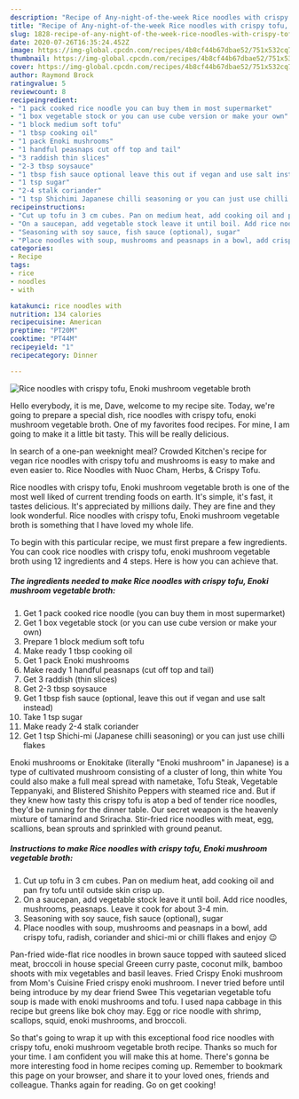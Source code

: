 ```yaml
---
description: "Recipe of Any-night-of-the-week Rice noodles with crispy tofu, Enoki mushroom vegetable broth"
title: "Recipe of Any-night-of-the-week Rice noodles with crispy tofu, Enoki mushroom vegetable broth"
slug: 1828-recipe-of-any-night-of-the-week-rice-noodles-with-crispy-tofu-enoki-mushroom-vegetable-broth
date: 2020-07-26T16:35:24.452Z
image: https://img-global.cpcdn.com/recipes/4b8cf44b67dbae52/751x532cq70/rice-noodles-with-crispy-tofu-enoki-mushroom-vegetable-broth-recipe-main-photo.jpg
thumbnail: https://img-global.cpcdn.com/recipes/4b8cf44b67dbae52/751x532cq70/rice-noodles-with-crispy-tofu-enoki-mushroom-vegetable-broth-recipe-main-photo.jpg
cover: https://img-global.cpcdn.com/recipes/4b8cf44b67dbae52/751x532cq70/rice-noodles-with-crispy-tofu-enoki-mushroom-vegetable-broth-recipe-main-photo.jpg
author: Raymond Brock
ratingvalue: 5
reviewcount: 8
recipeingredient:
- "1 pack cooked rice noodle you can buy them in most supermarket"
- "1 box vegetable stock or you can use cube version or make your own"
- "1 block medium soft tofu"
- "1 tbsp cooking oil"
- "1 pack Enoki mushrooms"
- "1 handful peasnaps cut off top and tail"
- "3 raddish thin slices"
- "2-3 tbsp soysauce"
- "1 tbsp fish sauce optional leave this out if vegan and use salt instead"
- "1 tsp sugar"
- "2-4 stalk coriander"
- "1 tsp Shichimi Japanese chilli seasoning or you can just use chilli flakes"
recipeinstructions:
- "Cut up tofu in 3 cm cubes. Pan on medium heat, add cooking oil and pan fry tofu until outside skin crisp up."
- "On a saucepan, add vegetable stock leave it until boil. Add rice noodles, mushrooms, peasnaps. Leave it cook for about 3-4 min."
- "Seasoning with soy sauce, fish sauce (optional), sugar"
- "Place noodles with soup, mushrooms and peasnaps in a bowl, add crispy tofu, radish, coriander and shici-mi or chilli flakes and enjoy 😉"
categories:
- Recipe
tags:
- rice
- noodles
- with

katakunci: rice noodles with 
nutrition: 134 calories
recipecuisine: American
preptime: "PT20M"
cooktime: "PT44M"
recipeyield: "1"
recipecategory: Dinner

---
```



![Rice noodles with crispy tofu, Enoki mushroom vegetable broth](https://img-global.cpcdn.com/recipes/4b8cf44b67dbae52/751x532cq70/rice-noodles-with-crispy-tofu-enoki-mushroom-vegetable-broth-recipe-main-photo.jpg)

Hello everybody, it is me, Dave, welcome to my recipe site. Today, we're going to prepare a special dish, rice noodles with crispy tofu, enoki mushroom vegetable broth. One of my favorites food recipes. For mine, I am going to make it a little bit tasty. This will be really delicious.

In search of a one-pan weeknight meal? Crowded Kitchen&#39;s recipe for vegan rice noodles with crispy tofu and mushrooms is easy to make and even easier to. Rice Noodles with Nuoc Cham, Herbs, &amp; Crispy Tofu.

Rice noodles with crispy tofu, Enoki mushroom vegetable broth is one of the most well liked of current trending foods on earth. It's simple, it's fast, it tastes delicious. It's appreciated by millions daily. They are fine and they look wonderful. Rice noodles with crispy tofu, Enoki mushroom vegetable broth is something that I have loved my whole life.


To begin with this particular recipe, we must first prepare a few ingredients. You can cook rice noodles with crispy tofu, enoki mushroom vegetable broth using 12 ingredients and 4 steps. Here is how you can achieve that.

<!--inarticleads1-->

##### The ingredients needed to make Rice noodles with crispy tofu, Enoki mushroom vegetable broth:

1. Get 1 pack cooked rice noodle (you can buy them in most supermarket)
1. Get 1 box vegetable stock (or you can use cube version or make your own)
1. Prepare 1 block medium soft tofu
1. Make ready 1 tbsp cooking oil
1. Get 1 pack Enoki mushrooms
1. Make ready 1 handful peasnaps (cut off top and tail)
1. Get 3 raddish (thin slices)
1. Get 2-3 tbsp soysauce
1. Get 1 tbsp fish sauce (optional, leave this out if vegan and use salt instead)
1. Take 1 tsp sugar
1. Make ready 2-4 stalk coriander
1. Get 1 tsp Shichi-mi (Japanese chilli seasoning) or you can just use chilli flakes


Enoki mushrooms or Enokitake (literally &#34;Enoki mushroom&#34; in Japanese) is a type of cultivated mushroom consisting of a cluster of long, thin white You could also make a full meal spread with nametake, Tofu Steak, Vegetable Teppanyaki, and Blistered Shishito Peppers with steamed rice and. But if they knew how tasty this crispy tofu is atop a bed of tender rice noodles, they&#39;d be running for the dinner table. Our secret weapon is the heavenly mixture of tamarind and Sriracha. Stir-fried rice noodles with meat, egg, scallions, bean sprouts and sprinkled with ground peanut. 

<!--inarticleads2-->

##### Instructions to make Rice noodles with crispy tofu, Enoki mushroom vegetable broth:

1. Cut up tofu in 3 cm cubes. Pan on medium heat, add cooking oil and pan fry tofu until outside skin crisp up.
1. On a saucepan, add vegetable stock leave it until boil. Add rice noodles, mushrooms, peasnaps. Leave it cook for about 3-4 min.
1. Seasoning with soy sauce, fish sauce (optional), sugar
1. Place noodles with soup, mushrooms and peasnaps in a bowl, add crispy tofu, radish, coriander and shici-mi or chilli flakes and enjoy 😉


Pan-fried wide-flat rice noodles in brown sauce topped with sauteed sliced meat, broccoli in house special Greeen curry paste, coconut milk, bamboo shoots with mix vegetables and basil leaves. Fried Crispy Enoki mushroom from Mom&#39;s Cuisine Fried crispy enoki mushroom. I never tried before until being introduce by my dear friend Swee This vegetarian vegetable tofu soup is made with enoki mushrooms and tofu. I used napa cabbage in this recipe but greens like bok choy may. Egg or rice noodle with shrimp, scallops, squid, enoki mushrooms, and broccoli. 

So that's going to wrap it up with this exceptional food rice noodles with crispy tofu, enoki mushroom vegetable broth recipe. Thanks so much for your time. I am confident you will make this at home. There's gonna be more interesting food in home recipes coming up. Remember to bookmark this page on your browser, and share it to your loved ones, friends and colleague. Thanks again for reading. Go on get cooking!
